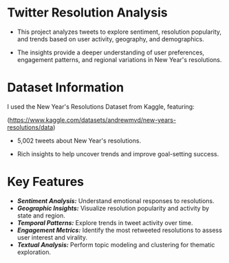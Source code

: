 # Twitter Resolution Analysis

* This project analyzes tweets to explore sentiment, resolution popularity, and trends based on user activity, geography, and demographics.
   
* The insights provide a deeper understanding of user preferences, engagement patterns, and regional variations in New Year's resolutions.

# Dataset Information
I used the New Year's Resolutions Dataset from Kaggle, featuring: 

(https://www.kaggle.com/datasets/andrewmvd/new-years-resolutions/data)

* 5,002 tweets about New Year's resolutions.

* Rich insights to help uncover trends and improve goal-setting success.

# Key Features

* ***Sentiment Analysis:*** Understand emotional responses to resolutions.
* ***Geographic Insights:*** Visualize resolution popularity and activity by state and region.
* ***Temporal Patterns:*** Explore trends in tweet activity over time.
* ***Engagement Metrics:*** Identify the most retweeted resolutions to assess user interest and virality.
* ***Textual Analysis:*** Perform topic modeling and clustering for thematic exploration.
